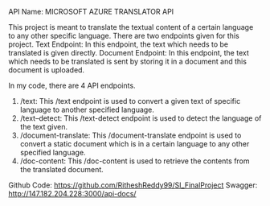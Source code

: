 API Name: MICROSOFT AZURE TRANSLATOR API

This project is meant to translate the textual content of a certain language to any other specific language. There are two endpoints given for this project.
Text Endpoint: In this endpoint, the text which needs to be translated is given directly.
Document Endpoint: In this endpoint, the text which needs to be translated is sent by storing it in a document and this document is uploaded.

In my code, there are 4 API endpoints.
1. /text: This /text endpoint is used to convert a given text of specific language to another specified language.
2. /text–detect: This /text-detect endpoint is used to detect the language of the text given.
3. /document-translate: This /document-translate endpoint is used to convert a static document which is in a certain language to any other specified language.
4. /doc-content: This /doc-content is used to retrieve the contents from the translated document.

Github Code: https://github.com/RitheshReddy99/SI_FinalProject
Swagger: http://147.182.204.228:3000/api-docs/
